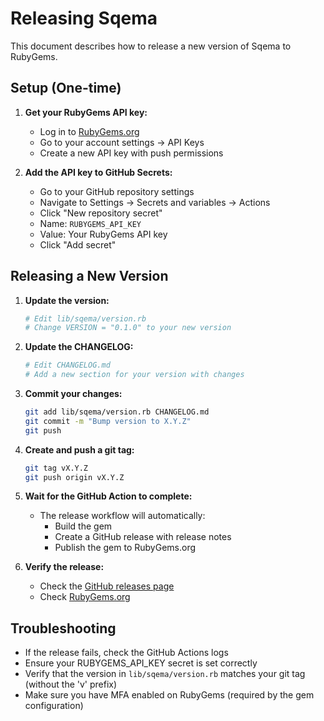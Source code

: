 # Releasing Sqema

This document describes how to release a new version of Sqema to RubyGems.

## Setup (One-time)

1. **Get your RubyGems API key:**
   - Log in to [RubyGems.org](https://rubygems.org)
   - Go to your account settings → API Keys
   - Create a new API key with push permissions

2. **Add the API key to GitHub Secrets:**
   - Go to your GitHub repository settings
   - Navigate to Settings → Secrets and variables → Actions
   - Click "New repository secret"
   - Name: `RUBYGEMS_API_KEY`
   - Value: Your RubyGems API key
   - Click "Add secret"

## Releasing a New Version

1. **Update the version:**
   ```bash
   # Edit lib/sqema/version.rb
   # Change VERSION = "0.1.0" to your new version
   ```

2. **Update the CHANGELOG:**
   ```bash
   # Edit CHANGELOG.md
   # Add a new section for your version with changes
   ```

3. **Commit your changes:**
   ```bash
   git add lib/sqema/version.rb CHANGELOG.md
   git commit -m "Bump version to X.Y.Z"
   git push
   ```

4. **Create and push a git tag:**
   ```bash
   git tag vX.Y.Z
   git push origin vX.Y.Z
   ```

5. **Wait for the GitHub Action to complete:**
   - The release workflow will automatically:
     - Build the gem
     - Create a GitHub release with release notes
     - Publish the gem to RubyGems.org

6. **Verify the release:**
   - Check the [GitHub releases page](https://github.com/ben/sqema/releases)
   - Check [RubyGems.org](https://rubygems.org/gems/sqema)

## Troubleshooting

- If the release fails, check the GitHub Actions logs
- Ensure your RUBYGEMS_API_KEY secret is set correctly
- Verify that the version in `lib/sqema/version.rb` matches your git tag (without the 'v' prefix)
- Make sure you have MFA enabled on RubyGems (required by the gem configuration)

